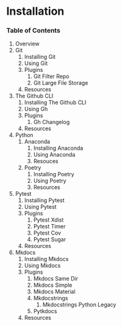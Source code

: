 # Installation

### Table of Contents
1. Overview
2. Git
    1. Installing Git
    2. Using Git
    3. Plugins
        1. Git Filter Repo
        2. Git Large File Storage
    4. Resources 
3. The Github CLI
    1. Installing The Github CLI
    2. Using Gh 
    3. Plugins
        1. Gh Changelog
    4. Resources
4. Python 
    1. Anaconda
        1. Installing Anaconda
        2. Using Anaconda
        3. Resouces
    2. Poetry
        1. Installing Poetry
        2. Using Poetry
        3. Resources
5. Pytest
    1. Installing Pytest
    2. Using Pytest
    3. Plugins
        1. Pytest Xdist
        2. Pytest Timer
        3. Pytest Cov
        4. Pytest Sugar
    4. Resources
5. Mkdocs
    1. Installing Mkdocs
    2. Using Mkdocs
    3. Plugins
        1. Mkdocs Same Dir
        2. Mkdocs Simple
        3. Mkdocs Material
        4. Mkdocstrings
            1. Mkdocstrings Python Legacy
        5. Pytkdocs
    4. Resources

